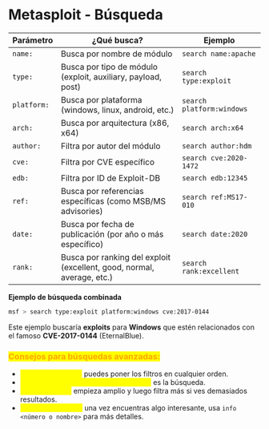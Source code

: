 # Metasploit - Búsqueda

| Parámetro   | ¿Qué busca?                                                            | Ejemplo                   |
| ----------- | ---------------------------------------------------------------------- | ------------------------- |
| `name:`     | Busca por nombre de módulo                                             | `search name:apache`      |
| `type:`     | Busca por tipo de módulo (exploit, auxiliary, payload, post)           | `search type:exploit`     |
| `platform:` | Busca por plataforma (windows, linux, android, etc.)                   | `search platform:windows` |
| `arch:`     | Busca por arquitectura (x86, x64)                                      | `search arch:x64`         |
| `author:`   | Filtra por autor del módulo                                            | `search author:hdm`       |
| `cve:`      | Filtra por CVE específico                                              | `search cve:2020-1472`    |
| `edb:`      | Filtra por ID de Exploit-DB                                            | `search edb:12345`        |
| `ref:`      | Busca por referencias específicas (como MSB/MS advisories)             | `search ref:MS17-010`     |
| `date:`     | Busca por fecha de publicación (por año o más específico)              | `search date:2020`        |
| `rank:`     | Busca por ranking del exploit (excellent, good, normal, average, etc.) | `search rank:excellent`   |

**Ejemplo de búsqueda combinada**

```bash
msf > search type:exploit platform:windows cve:2017-0144
```

Este ejemplo buscaría **exploits** para **Windows** que estén relacionados con el famoso **CVE-2017-0144** (EternalBlue).

### <mark style="color:orange;">Consejos para búsquedas avanzadas:</mark>

* <mark style="color:yellow;">**Orden no importa**</mark><mark style="color:yellow;">:</mark> puedes poner los filtros en cualquier orden.
* <mark style="color:yellow;">**Cuantos más parámetros, más precisa**</mark> es la búsqueda.
* <mark style="color:yellow;">**Menos es más**</mark><mark style="color:yellow;">:</mark> empieza amplio y luego filtra más si ves demasiados resultados.
* <mark style="color:yellow;">**Usa**</mark><mark style="color:yellow;">**&#x20;**</mark><mark style="color:yellow;">**`info`**</mark><mark style="color:yellow;">**&#x20;**</mark><mark style="color:yellow;">**después**</mark><mark style="color:yellow;">:</mark> una vez encuentras algo interesante, usa `info <número o nombre>` para más detalles.
